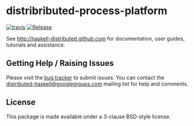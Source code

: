 # distribributed-process-platform
[![travis](https://secure.travis-ci.org/haskell-distributed/distributed-process-platform.png)](http://travis-ci.org/haskell-distributed/distributed-process-platform)
[![Release](https://img.shields.io/hackage/v/distributed-process-platform.svg)](https://hackage.haskell.org/package/distributed-process-platform)

See http://haskell-distributed.github.com for documentation, user guides,
tutorials and assistance.

## Getting Help / Raising Issues

Please visit the [bug tracker](https://github.com/haskell-distributed/distributed-process-platform/issues) to submit issues. You can contact the distributed-haskell@googlegroups.com mailing list for help and comments.

## License

This package is made available under a 3-clause BSD-style license.
